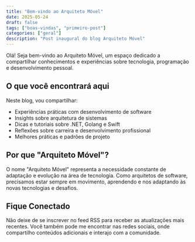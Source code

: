 ```yaml
---
title: "Bem-vindo ao Arquiteto Móvel"
date: 2025-05-24
draft: false
tags: ["boas-vindas", "primeiro-post"]
categories: ["geral"]
description: "Post inaugural do blog Arquiteto Móvel"
---
```


Olá! Seja bem-vindo ao Arquiteto Móvel, um espaço dedicado a compartilhar conhecimentos e experiências sobre tecnologia, programação e desenvolvimento pessoal.

## O que você encontrará aqui

Neste blog, vou compartilhar:

- Experiências práticas com desenvolvimento de software
- Insights sobre arquitetura de sistemas
- Dicas e tutoriais sobre .NET, Golang e Swift
- Reflexões sobre carreira e desenvolvimento profissional
- Melhores práticas e padrões de projeto

## Por que "Arquiteto Móvel"?

O nome "Arquiteto Móvel" representa a necessidade constante de adaptação e evolução na área de tecnologia. Como arquitetos de software, precisamos estar sempre em movimento, aprendendo e nos adaptando às novas tecnologias e desafios.

## Fique Conectado

Não deixe de se inscrever no feed RSS para receber as atualizações mais recentes. Você também pode me encontrar nas redes sociais, onde compartilho conteúdos adicionais e interajo com a comunidade.
